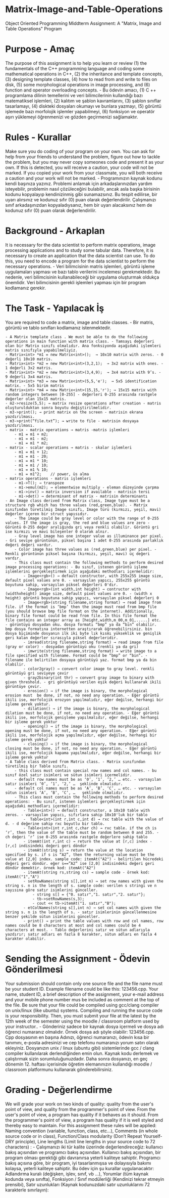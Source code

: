 # Matrix-Image-and-Table-Operations
Object Oriented Programming Middterm Assignment: A "Matrix, Image and Table Operations" Program

# Purpose - Amaç
The purpose of this assignment is to help you learn or review (1) the fundamentals of the C++ programming language and coding some mathematical operations in C++, (2) the inheritance and template concepts, (3) designing template classes, (4) how to read from and write to files on disk, (5) some morphological operations in image processing, and (6) function and operator overloading concepts. - Bu ödevin amacı, (1) C ++ programlama dilinin temellerini ve veri bilimcilerinin kullandığı bazı matematiksel işlemleri, (2) kalıtım ve şablon kavramlarını, (3) şablon sınıflar tasarlamayı, (4) diskteki dosyaları okumayı ve bunlara yazmayı, (5) görüntü işlemede bazı morfolojik işlemler yapabilmeyi, (6) fonksiyon ve operatör aşırı yüklemeyi öğrenmenizi ve gözden geçirmenizi sağlamaktır.

# Rules - Kurallar
Make sure you do coding of your program on your own. You can ask for help from your friends to understand the problem, figure out how to tackle the problem, but you may never copy someones code and present it as your own.  If this is detected, you will receive a caution, your code will not be marked. If you copied your work from your classmate, you will both receive a caution and your work will not be marked. - Programınızın kaynak kodunu kendi başınıza yazınız. Problemi anlamak için arkadaşlarınızdan yardım isteyebilir, problemin nasıl çözüleceğini bulabilir, ancak asla başka birisinin kodunu kopyalayıp kendinizinmiş gibi sunamazsınız. Bu tespit edilirse, bir uyarı alırsınız ve kodunuz sıfır (0) puan olarak değerlendirilir. Çalışmanızı sınıf arkadaşınızdan kopyaladıysanız, hem bir uyarı alacaksınız hem de kodunuz sıfır (0) puan olarak değerlendirilir.

# Background - Arkaplan
It is necessary for the data scientist to perform matrix operations, image processing applications and to study some tabular data. Therefore, it is necessary to create an application that the data scientist can use. To do this, you need to encode a program for the data scientist to perform the necessary operations. - Veri bilimcisinin matris işlemleri, görüntü işleme uygulamaları yapması ve bazı tablo verilerini incelemesi gerekmektedir. Bu nedenle, veri bilimcisinin kullanabileceği bir uygulama oluşturmak oldukça önemlidir. Veri bilimcisinin gerekli işlemleri yapması için bir program kodlamanız gerekir.

# The Task - Yapılacak İş
You are required to code a matrix, image and table classes. - Bir matris, görüntü ve tablo sınıfları kodlamanız istenmektedir.

    - A Matrix template class . We must be able to do the following operations in main function with matrix class. - Tamsayı değerleri olan bir Matrix sınıfı olmalıdır. Ana fonksiyonda aşağıdaki işlemleri matris sınıfıyla yapabilmeliyiz.
    - Matrix<int> *m1 = new Matrix<int>();  → 10x10 matrix with zeros. - 0 değerli 10x10 matris.
    - Matrix<int> *m2 = new Matrix<int>(3,2,1);  → 3x2 matrix with ones. - 1 değerli 3x2 matris.
    - Matrix<int> *m2 = new Matrix<int>(3,4,9);  → 3x4 matrix with 9’s. - 9 değerli 3x4 matris.
    - Matrix<int> *m3 = new Matrix<int>(5,5,'e');  → 5x5 identification matrix. - 5x5 birim matris
    - Matrix<int> *m4 = new Matrix<int>(15,15,'r'); → 15x15 matrix with random integers between [0-255] - değerleri 0-255 arasında rastgele değerler olan 15x15 matris.
    - m2->resize(5,5); → matrix resize operations after creation - matris oluşturulduktan sonra boyutu değiştirilmelidir.
    - m3->print(); → print matrix on the screen - matrisin ekrana yazdırılması.
    - m3->print(“file.txt”); → write to file - matrisin dosyaya yazdırılması.
    - matrix - matrix operations → matris -matris işlemleri
        - m1 = m1 + m2;
        - m1 = m1 - m2;
        - m1 = m1 * m2;
    - matrix - scalar operations → matris - skalar işlemleri
        - m1 = m1 + 12;
        - m1 = m1 - 20;
        - m1 = m1 * 10;
        - m1 = m1 / 10;
        - m1 = m1 % 10;
        - m1 = m1^2;    // power, üs alma
    - matrix operations - matris işlemleri
        - m1->T(); → transpoze
        - m1->emul(m2); → elementwise multiply - eleman düzeyinde çarpma
        - m1->inv() → matrix inversion if available - matrisin tersi
        - m1->det() → determinant of matrix - matrisin determinantı
    - An Image class derived from Matrix class, Image type must be a structure rgb which has three values (red,green,blue). - Matrix sınıfından türetilmiş Image sınıfı, Image türü (kırmızı, yeşil, mavi) değerler içeren bir struct yapısıdır.
        - The image could be gray level or color with the range of 0-255 values. If the image is gray, the red and blue values are zero - Görüntü 0-255 değer aralığında gri veya renkli olabilir. Görüntü gri ise kırmızı ve mavi bileşenler 0 olarak alnır.
        - Gray level image has one integer value as illuminance per pixel. - Gri seviye görüntünün, piksel başına 1 adet 0-255 arasında parlaklık değeri değeri vardır.
        - Color image has three values as (red,green,blue) per pixel. -Renkli görüntünün piksel başına (kırmızı, yeşil, mavi) üç değeri vardır.
        - This class must contain the following methods to perform desired image processing operations: - Bu sınıf, istenen görüntü işleme işlemlerini gerçekleştirmek için aşağıdaki methodları içermelidir:
            - Image<rgb>() → default constructor, with 255x255 image size, default pixel values are 0. - varsayılan yapıcı, 255x255 görüntü boyutuna sahip, varsayılan piksel değerleri 0'dır.
            - Image<rgb>(int width,int height) → contructor with (widthxheight) image size, default pixel values are 0. - (width x height) görüntü boyutuna sahip yapıcı, varsayılan piksel değerleri 0
            - Image<rgb>(string filename,string format) → read image from file. if the format is ‘bmp’ then the image must read from bmp file (you should browse bmp file format on the internet). Additionally, binary file format could be read from file. In this file format the file contains an integer array as [height,width,m_00,m_01,.....] etc. - görüntüyü dosyadan oku. dosya formatı “bmp” ya da “bin” olabilir. bmp dosya formatına internetten araştırarak öğrenebilirsiniz. bin dosya biçiminde dosyanın ilk iki byte lık kısmı yükseklik ve genişlik geri kalan değerler sırasıyla piksel değerleridir.
            - imread(string filename,string format) → read image from file (gray or color) - dosyadan görüntüyü oku (renkli ya da gri)
            - imwrite(string filename,string format) → write image to a file specified with filename. Format could be “bmp” or “bin”. - filename ile belirtilen dosyaya görüntüyü yaz. format bmp ya da bin olabilir.
            - color2gray() → convert color image to gray level. renkli görüntüyü gri seviyeye çevir
            - gray2binary(int thr) → convert gray image to binary with given threshold. - gri görüntüyü verilen eşik değeri kullanarak ikili görüntüye çevir.
            - erosion() → if the image is binary, the morphological erosion must  be done, if not, no need any operation. - Eğer görüntü ikili ise, morfolojik erozyon yapılmalıdır, eğer değilse, herhangi bir işleme gerek yoktur.
            - dilation() → if the image is binary, the morphological dilation must be done, if not, no need any operation. - Eğer görüntü ikili ise, morfolojik genişleme yapılmalıdır, eğer değilse, herhangi bir işleme gerek yoktur
            - opening() → if the image is binary, the morphological opening must be done, if not, no need any operation. - Eğer görüntü ikili ise, morfolojik açma yapılmalıdır, eğer değilse, herhangi bir işleme gerek yoktur
            - closing() → if the image is binary, the morphological closing must be done, if not, no need any operation. - Eğer görüntü ikili ise, morfolojik kapama yapılmalıdır, eğer değilse, herhangi bir işleme gerek yoktur
    - A Table class derived from Matrix class. - Matrix sınıfından türetilmiş bir Table sınıfı.
        - this class must contain special row names and col names. - bu sınıf özel satır isimleri ve sütun isimleri içermelidir.
        - default row names must be as ‘0’, ‘1’, ‘2,’ … etc. - varsayılan satır isimleri ‘0’, ‘1’, ‘2,’ …  şeklinde olmalıdır. 
        - default col names must be as ‘A’, ‘B’, ‘C’, … etc. - varsayılan sütun isimleri ‘A’, ‘B’, ‘C’, …   şeklinde olmalıdır.
        - This class must contain the following methods to perform desired operations: - Bu sınıf, istenen işlemleri gerçekleştirmek için aşağıdaki methodları içermelidir:
            - Table<int>() → default constructor, a 10x10 table with zeros. - varsayılan yapıcı, sıfırlara sahip 10x10'luk bir tablo
            -  Table<int>(int r,int c,int d) → rxc table with the value of d. - d değerine sahip rxc boyutlu bir tablo.
            - Table<int>(int r,int c,char ch) → rxc table. if the ch is ‘r’, then the value of the table must be random between 0 and 255. - ch değeri ‘r’ ise 0-255 arasında rastgele değerlere sahip tablo
            - itemAt(int r,int c) → return the value at [r,c] index - [r,c] indisindeki değeri geri döndür
            - itemAt(string s) → return the value at the location specified by s. if s is “A2”, then the returning value must be the value at [2,0] index. sample code: itemAt("A2") - belirtilen hücredeki değeri geri döndür. eğer s==”A2” ise [2,0] indisindeki değeri geri döndür demektir. örnek kod: itemAt("A2")
            - itemAt(string rs,string cs) → sample code - örnek kod: itemAt("1","A")
            - setRowNames(string s[],int n) → set row names with given the string s. n is the length of s. sample code: verilen s stringi ve n sayısına göre satır isimlerini günceller.
                - string s[] = {"0. satır","1. satır","2. satır"};
                - tb->setRowNames(s,3);
                - cout << tb->itemAt("1. satır","B");
            - etColNames(string s[],int n) → set col names with given the string s. n is the length of s. - satır isimlerinin güncellenmesine benzer şekilde sütun isimlerini günceller.
            - print() → print the table values with row and col names, row names could be 8 characters at most and col names could be 4 characters at most. - Tablo değerlerini satır ve sütun adlarıyla yazdırır; satır adları en fazla 8 karakter, sütun adları en fazla 4 karakter olabilir.

# Sending the Assignment - Ödevin Gönderilmesi
Your submission should contain only one source file and the file name must be your student ID. Example filename could be like this: 123456.cpp. Your name, student ID, a brief description of the assignment, your e-mail address and your mobile phone number mus be included as comment at the top of the file. Be sure that your file could be compiled using gcc/clang compiler on unix/linux (like ubuntu) systems. Compiling and running the source code is your responsibility. Then, you must submit your file at the latest by the 12th week of the semester using the moodle / classroom platform used by your instructor.. - Gönderiniz sadece bir kaynak dosya içermeli ve dosya adı öğrenci numaranız olmalıdır. Örnek dosya adı şöyle olabilir: 123456.cpp. Cpp dosyasının en başına Adınızı, öğrenci numaranızı, ödevin kısa bir tanımını, e-posta adresinizi ve cep telefonu numaranızı yorum satırı olarak ekleyiniz. Dosyanızın unix / linux (ubuntu gibi) sistemlerinde gcc / clang compiler kullanılarak derlendiğinden emin olun. Kaynak kodu derlemek ve çalıştırmak sizin sorumluluğunuzdadır. Daha sonra dosyanızı, en geç dönemin 12. haftası içerisinde öğretim elemanınızın kullandığı moodle / classroom platformunu kullanarak gönderebilirsiniz.

# Grading - Değerlendirme
We will grade your work on two kinds of quality: quality from the user's point of view, and quality from the programmer's point of view. From the user's point of view, a program has quality if it behaves as it should. From the programmer's point of view, a program has quality if it is well styled and thereby easy to maintain.  For this assignment these rules will be applied: Naming convention (variable, function, class, etc...), Comments (in whole source code or in class), Function/Class modularity (Don’t Repeat Yourself-DRY principle), Line lengths (Limit line lengths in your source code to 72 characters) : - Çalışmanızı iki tür kalite üzerinde değerlendireceğiz: kullanıcı bakış açısından ve programcı bakış açısından. Kullanıcı bakış açısından, bir program olması gerektiği gibi davranırsa yeterli kaliteye sahiptir. Programcı bakış açısına göre, bir program, iyi tasarlanmışsa ve dolayısıyla bakımı kolaysa, yeterli kaliteye sahiptir. Bu ödev için şu kurallar uygulanacaktır: Adlandırma kuralı (değişken, işlev, sınıf, vb ...), Yorumlar (tüm kaynak kodunda veya sınıfta), Fonksiyon / Sınıf modülerliği (Kendinizi tekrar etmeyin prensibi), Satır uzunlukları (Kaynak kodunuzdaki satır uzunluklarını 72 karakterle sınırlayın):